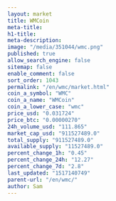```yaml
---
layout: market
title: WMCoin
meta-title: 
h1-title: 
meta-description: 
image: "/media/351044/wmc.png"
published: true
allow_search_engine: false
sitemap: false
enable_comment: false
sort_order: 1043
permalink: "/en/wmc/market.html"
coin_a_symbol: "WMC"
coin_a_name: "WMCoin"
coin_a_lower_case: "wmc"
price_usd: "0.031724"
price_btc: "0.00000270"
24h_volume_usd: "111.865"
market_cap_usd: "911527489.0"
total_supply: "911527489.0"
available_supply: "11527489.0"
percent_change_1h: "0.45"
percent_change_24h: "12.27"
percent_change_7d: "2.8"
last_updated: "1517140749"
parent-url: "/en/wmc/"
author: Sam
---
```


